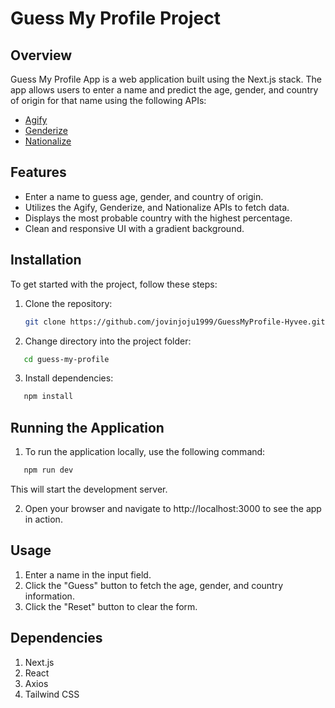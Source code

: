 # Guess My Profile Project

## Overview

Guess My Profile App is a web application built using the Next.js stack. The app allows users to enter a name and predict the age, gender, and country of origin for that name using the following APIs:

- [Agify](https://api.agify.io)
- [Genderize](https://api.genderize.io)
- [Nationalize](https://api.nationalize.io)

## Features

- Enter a name to guess age, gender, and country of origin.
- Utilizes the Agify, Genderize, and Nationalize APIs to fetch data.
- Displays the most probable country with the highest percentage.
- Clean and responsive UI with a gradient background.

## Installation

To get started with the project, follow these steps:

1. Clone the repository:

   ```sh
   git clone https://github.com/jovinjoju1999/GuessMyProfile-Hyvee.git

   ```

2. Change directory into the project folder:

```sh
   cd guess-my-profile

```

3. Install dependencies:

```sh
   npm install
```

## Running the Application

1. To run the application locally, use the following command:

```sh
   npm run dev
```

This will start the development server.

2. Open your browser and navigate to http://localhost:3000 to see the app in action.

## Usage

1. Enter a name in the input field.
2. Click the "Guess" button to fetch the age, gender, and country information.
3. Click the "Reset" button to clear the form.

## Dependencies

1. Next.js
2. React
3. Axios
4. Tailwind CSS
